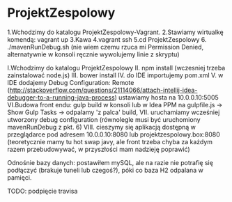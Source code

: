 # ProjektZespolowy

1.Wchodzimy do katalogu ProjektZespolowy-Vagrant.
2.Stawiamy wirtualkę komendą: vagrant up
3.Kawa
4.vagrant ssh
5.cd ProjektZespolowy
6. ./mavenRunDebug.sh (nie wiem czemu rzuca mi Permission Denied, alternatywnie w konsoli ręcznie wywolujemy linie z skryptu)

I.Wchodzimy do katalogu ProjektZespolowy
II. npm install (wczesniej trzeba zainstalować node.js)
III. bower install
IV. do IDE importujemy pom.xml
V. w IDE dodajemy Debug Configuration: Remote (http://stackoverflow.com/questions/21114066/attach-intellij-idea-debugger-to-a-running-java-process)
  ustawiamy hosta na 10.0.0.10:5005
VI.Budowa front endu: gulp build w konsoli lub w Idea PPM na gulpfile.js -> Show Gulp Tasks -> odpalamy 'z palca' build,
VII. uruchamiamy wcześniej utworzony debug configuration (równolegle musi być uruchomiony mavenRunDebug z pkt. 6)
VIII. cieszymy się aplikacją dostępną w przeglądarce pod adresem 10.0.0.10:8080 lub projektzespolowy.box:8080 (teoretycznie mamy tu hot swap javy, ale front trzeba chyba za każdym razem przebudowywać, w przyszłości mam nadzieję poprawić)

Odnośnie bazy danych:
  postawiłem mySQL, ale na razie nie potrafię się podłączyć (brakuje tuneli lub czegoś?), póki co baza H2 odpalana w pamięci.

TODO:
  podpięcie travisa
